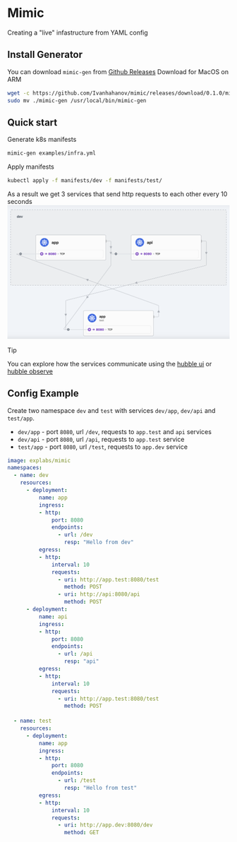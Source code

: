 # Mimic
Creating a "live" infastructure from YAML config

## Install Generator
You can download `mimic-gen` from [Github Releases](https://github.com/Ivanhahanov/mimic/releases)
Download for MacOS on ARM
```bash
wget -c https://github.com/Ivanhahanov/mimic/releases/download/0.1.0/mimic_Darwin_arm64.tar.gz -O - | tar -xz
sudo mv ./mimic-gen /usr/local/bin/mimic-gen
```
## Quick start
Generate k8s manifests
```bash
mimic-gen examples/infra.yml 
```
Apply manifests
```bash
kubectl apply -f manifests/dev -f manifests/test/
```
As a result we get 3 services that send http requests to each other every 10 seconds
![](./docs/img/hubble.png)
> [!TIP]
> You can explore how the services communicate using the [hubble ui](https://docs.cilium.io/en/stable/observability/hubble/hubble-ui/) or [hubble observe](https://docs.cilium.io/en/stable/observability/hubble/hubble-cli/)



## Config Example
Create two namespace `dev` and `test` with services `dev/app`, `dev/api` and `test/app`.

* `dev/app` - port `8080`, url `/dev`, requests to `app.test` and `api` services
* `dev/api` - port `8080`, url `/api`, requests to `app.test` service
* `test/app` - port `8080`, url `/test`, requests to `app.dev` service
```yaml
image: explabs/mimic
namespaces:
  - name: dev
    resources:
      - deployment:
          name: app
          ingress:
          - http:
              port: 8080
              endpoints:
                - url: /dev
                  resp: "Hello from dev"
          egress:
          - http:
              interval: 10
              requests:
                - uri: http://app.test:8080/test
                  method: POST
                - uri: http://api:8080/api
                  method: POST
      - deployment:
          name: api
          ingress:
          - http:
              port: 8080
              endpoints:
                - url: /api
                  resp: "api"
          egress:
          - http:
              interval: 10
              requests:
                - uri: http://app.test:8080/test
                  method: POST

  - name: test
    resources:
      - deployment:
          name: app
          ingress:
          - http:
              port: 8080
              endpoints:
                - url: /test
                  resp: "Hello from test"
          egress:
          - http:
              interval: 10
              requests:
                - uri: http://app.dev:8080/dev
                  method: GET
```
